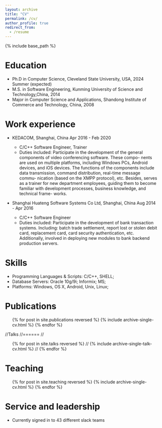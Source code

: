 ```yaml
---
layout: archive
title: "CV"
permalink: /cv/
author_profile: true
redirect_from:
  - /resume
---
```


{% include base_path %}

Education
======
* Ph.D in Computer Science, Cleveland State University, USA, 2024 Summer (expected)
* M.S. in Software Engineering, Kunming University of Science and Technology,China, 2014
* Major in Computer Science and Applications, Shandong Institute of Commerce and Technology, China, 2008

Work experience
======
* KEDACOM, Shanghai, China Apr 2016 - Feb 2020
  * C/C++ Software Engineer, Trainer
  * Duties included: Participate in the development of the general components of video conferencing software. These compo-
nents are used on multiple platforms, including Windows PCs, Android devices, and iOS devices. The
functions of the components include data transmission, command distribution, real-time message commu-
nication (based on the XMPP protocol), etc. Besides, serves as a trainer for new department employees,
guiding them to become familiar with development processes, business knowledge, and technical frame-
works.

* Shanghai Huateng Software Systems Co Ltd, Shanghai, China Aug 2014 - Apr 2016
  * C/C++ Software Engineer
  * Duties included: Participate in the development of bank transaction systems. Including: batch trade settlement, report
lost or stolen debit card, replacement card, card security authentication, etc. Additionally, involved in
deploying new modules to bank backend production servers.
  
Skills
======
* Programming Languages & Scripts: C/C++, SHELL;
* Database Servers: Oracle 10g/9i; Informix; MS;
* Platforms: Windows, OS X, Android, Unix, Linux;

Publications
======
  <ul>{% for post in site.publications reversed %}
    {% include archive-single-cv.html %}
  {% endfor %}</ul>
  
//Talks
//======
//  <ul>{% for post in site.talks reversed %}
//    {% include archive-single-talk-cv.html  %}
//  {% endfor %}</ul>
  
Teaching
======
  <ul>{% for post in site.teaching reversed %}
    {% include archive-single-cv.html %}
  {% endfor %}</ul>
  
Service and leadership
======
* Currently signed in to 43 different slack teams
